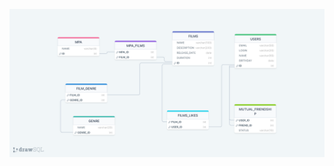 ![png](https://github.com/Cinnamonbun1233/Yandex-Filmorate/blob/add-database/screnshoots/filmorate.png?raw=true)
